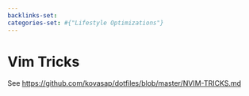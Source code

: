 ```yaml
---
backlinks-set: 
categories-set: #{"Lifestyle Optimizations"}
---
```

# Vim Tricks

See https://github.com/kovasap/dotfiles/blob/master/NVIM-TRICKS.md